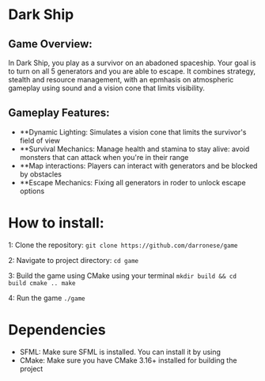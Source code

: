 # Dark Ship 

## Game Overview:
In Dark Ship, you play as a survivor on an abadoned spaceship.
Your goal is to turn on all 5 generators and you are able to escape.
It combines strategy, stealth and resource management, with an epmhasis
on atmospheric gameplay using sound and a vision cone that limits visibility.

## Gameplay Features:
- **Dynamic Lighting: Simulates a vision cone that limits the survivor's field of view
- **Survival Mechanics: Manage health and stamina to stay alive: avoid monsters that can attack when
    you're in their range
- **Map interactions: Players can interact with generators and be blocked by obstacles
- **Escape Mechanics: Fixing all generators in roder to unlock escape options

# How to install:
1: Clone the repository:
    ```
    git clone https://github.com/darronese/game
    ```

2: Navigate to project directory:
    ```
    cd game
    ```

3: Build the game using CMake using your terminal
    ```
    mkdir build && cd build
    cmake ..
    make
    ```

4: Run the game
    ```
    ./game
    ```

# Dependencies
- SFML: Make sure SFML is installed. You can install it by using
- CMake: Make sure you have CMake 3.16+ installed for building the project


